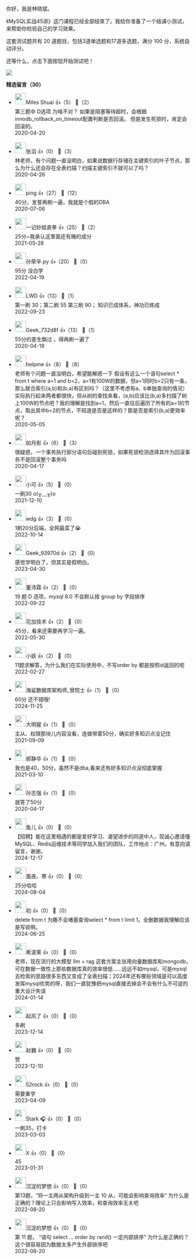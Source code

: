 你好，我是林晓斌。

《MySQL实战45讲》这门课程已经全部结束了。我给你准备了一个结课小测试，来帮助你检验自己的学习效果。

这套测试题共有 20 道题目，包括3道单选题和17道多选题，满分 100 分，系统自动评分。

还等什么，点击下面按钮开始测试吧！

[![](https://static001.geekbang.org/resource/image/28/a4/28d1be62669b4f3cc01c36466bf811a4.png?wh=1142%2A201)](http://time.geekbang.org/quiz/intro?act_id=109&exam_id=232)
<div><strong>精选留言（30）</strong></div><ul>
<li><img src="https://static001.geekbang.org/account/avatar/00/12/d7/5f/428a79e3.jpg" width="30px"><span>Miles Shuai</span> 👍（5） 💬（2）<div>第三题中 D选项 为啥不对？
如果是阻塞等待超时，会根据innodb_rollback_on_timeout配置判断是否回滚。
但是发生死锁时，肯定会回滚的。</div>2020-04-20</li><br/><li><img src="https://static001.geekbang.org/account/avatar/00/14/2e/8c/b261e15a.jpg" width="30px"><span>张滔</span> 👍（0） 💬（3）<div>林老师，有个问题一直没明白，如果说数据行存储在主键索引的叶子节点，那么为什么还会存在全表扫描？扫描主键索引不就可以了吗？</div>2020-04-26</li><br/><li><img src="http://thirdwx.qlogo.cn/mmopen/vi_32/Q0j4TwGTfTJR5k5ThxFPZyew0UKNaq89utnIEQia2CiaxMOvacibGnbuZNpSiaaGTlRLWhmegxagELnIXfNveRxLfw/132" width="30px"><span>ping</span> 👍（27） 💬（12）<div>40分，发誓再刷一遍，我就是个假的DBA</div>2020-07-06</li><br/><li><img src="https://static001.geekbang.org/account/avatar/00/14/fc/18/8e69f7cf.jpg" width="30px"><span>一记妙蛙直拳</span> 👍（25） 💬（2）<div>25分~我承认这里面还有赌的成分</div>2021-05-28</li><br/><li><img src="https://static001.geekbang.org/account/avatar/00/11/0e/2a/e6b443f0.jpg" width="30px"><span>孙荣辛.py</span> 👍（20） 💬（0）<div>95分 没白学</div>2022-04-19</li><br/><li><img src="https://static001.geekbang.org/account/avatar/00/1e/50/b3/9269cd59.jpg" width="30px"><span>LWD</span> 👍（13） 💬（1）<div>第一刷 30；第二刷 55 第三刷 90；
知识已成体系，神功已练成</div>2022-09-23</li><br/><li><img src="" width="30px"><span>Geek_732d8f</span> 👍（13） 💬（1）<div>55分的差生飘过 ，得再刷一遍了</div>2020-04-19</li><br/><li><img src="" width="30px"><span>helpme</span> 👍（8） 💬（8）<div>老师有个问题一直没明白，希望能解惑一下
假设有这么一个语句select * from t where a=1 and b=2，a=1有100W的数据，但a=1同时b=2只有一条，那么联合索引(a,b)和(b,a)有区别吗？（这里不考虑有a、b单独查询的情况）
实际执行起来两者都很快，但从树的查找来看，(a,b)应该比(b,a)多扫描了树上100W的节点吧？我的理解是找到a=1，然后一直往后遍历了所有的a=1的节点，取出其中b=2的节点，不知道是否是这样的？那是否是索引(b,a)更效率呢？
</div>2020-05-05</li><br/><li><img src="https://static001.geekbang.org/account/avatar/00/14/41/5a/6988ac7a.jpg" width="30px"><span>如月影</span> 👍（6） 💬（3）<div>很疑惑，一个事务执行部分语句后碰到死锁，如果死锁检测选择其作为回滚事务不是回滚整个事务吗</div>2020-04-17</li><br/><li><img src="https://static001.geekbang.org/account/avatar/00/0f/5c/8f/551b5624.jpg" width="30px"><span>小可</span> 👍（5） 💬（0）<div>一刷30 o(╥﹏╥)o</div>2021-12-10</li><br/><li><img src="" width="30px"><span>wdg</span> 👍（3） 💬（0）<div>1刷20分后端，全网最菜了😭</div>2022-10-14</li><br/><li><img src="http://thirdwx.qlogo.cn/mmopen/vi_32/Q0j4TwGTfTJcwXucibksEYRSYg6icjibzGa7efcMrCsGec2UwibjTd57icqDz0zzkEEOM2pXVju60dibzcnQKPfRkN9g/132" width="30px"><span>Geek_93970d</span> 👍（2） 💬（0）<div>感觉学明白了，但其实是假明白。</div>2023-04-30</li><br/><li><img src="https://static001.geekbang.org/account/avatar/00/16/48/05/2ef4b9fb.jpg" width="30px"><span>董沛霖</span> 👍（2） 💬（0）<div>19 题 D 选项，mysql 8.0 不会默认按 group by 字段排序</div>2022-09-22</li><br/><li><img src="http://thirdwx.qlogo.cn/mmopen/vi_32/Q1s3tUoYFJfNq06tg7AsibySjRyJJcEsmwEklprrwHqrxYAovsCTTVIJOulxoOhydmWGmJYhDTlspSUIiaATZvtQ/132" width="30px"><span>花加技术</span> 👍（2） 💬（0）<div>45分，看来还需要再学习一遍。</div>2022-05-30</li><br/><li><img src="http://thirdwx.qlogo.cn/mmopen/vi_32/Q0j4TwGTfTJvm1JYIDcS74s4cEYxA1PXMqjortVXEjUKyGQcPvibNJ4EAuksIa6uoHgr6G1yRqAM2KtP3yicKgTA/132" width="30px"><span>小妖</span> 👍（2） 💬（0）<div>11题求解答，为什么我们在实际使用中，不写order by 都是按照id返回的呢</div>2022-02-27</li><br/><li><img src="https://static001.geekbang.org/account/avatar/00/12/8d/0e/1f49ade9.jpg" width="30px"><span>海鲨数据库架构师_曾院士</span> 👍（1） 💬（0）<div>60分 还不错哦!</div>2024-11-25</li><br/><li><img src="https://static001.geekbang.org/account/avatar/00/16/ce/5e/b103d538.jpg" width="30px"><span>大明猩</span> 👍（1） 💬（0）<div>主从、权限那块儿内容没看，连做带蒙50分，确实好多知识点没记住</div>2021-09-09</li><br/><li><img src="https://static001.geekbang.org/account/avatar/00/20/c2/f8/fa471c6c.jpg" width="30px"><span>郝静华</span> 👍（1） 💬（0）<div>我也是40，50分，虽然不是dba,看来还有好多知识点没彻底掌握</div>2021-03-10</li><br/><li><img src="https://static001.geekbang.org/account/avatar/00/14/3b/ad/31193b83.jpg" width="30px"><span>孙志强</span> 👍（1） 💬（0）<div>就答了50分</div>2020-04-17</li><br/><li><img src="https://static001.geekbang.org/account/avatar/00/24/e0/13/6b7333d0.jpg" width="30px"><span>鱼儿</span> 👍（0） 💬（0）<div>【招聘】能在这里相遇的都是爱好学习、渴望进步的同道中人，现诚心邀请懂MySQL、Redis运维技术等同学加入我们的团队，工作地点：广州。有意向请留言，谢谢。</div>2024-12-17</li><br/><li><img src="https://static001.geekbang.org/account/avatar/00/3b/fc/ec/8ddae9f9.jpg" width="30px"><span>風夜、寒</span> 👍（0） 💬（0）<div>25分哈哈</div>2024-08-04</li><br/><li><img src="https://static001.geekbang.org/account/avatar/00/12/1f/d0/660502a4.jpg" width="30px"><span>初</span> 👍（0） 💬（0）<div>delete from t 为撒不会堵塞查询select * from t limit 1。全删数据我理解应该是写锁啊。</div>2024-06-25</li><br/><li><img src="https://static001.geekbang.org/account/avatar/00/2b/0c/1c/07610986.jpg" width="30px"><span>希波莱</span> 👍（0） 💬（0）<div>老师，现在流行的大模型 llm + rag 这套方案主张用向量数据库和mongodb，可在数据一致性上那些数据库真的效率很低……远远不如mysql，可是mysql去检索的思路很多东西又变成了全表扫描；2024年还有哪些领域是可以高度发挥mysql优势的呀，我们一直犹豫把mysql直接去掉会不会有什么不可逆的重大设计失误</div>2024-01-14</li><br/><li><img src="https://static001.geekbang.org/account/avatar/00/10/f2/2e/cb647708.jpg" width="30px"><span>起风了</span> 👍（0） 💬（0）<div>多刷</div>2023-12-14</li><br/><li><img src="" width="30px"><span>赵巍</span> 👍（0） 💬（0）<div>赞</div>2023-12-10</li><br/><li><img src="https://static001.geekbang.org/account/avatar/00/0f/a6/60/0eac2751.jpg" width="30px"><span>52rock</span> 👍（0） 💬（0）<div>需要重学</div>2023-04-09</li><br/><li><img src="https://static001.geekbang.org/account/avatar/00/2b/fe/a3/0d42311e.jpg" width="30px"><span>Stark 🎧</span> 👍（0） 💬（0）<div>一刷35，打卡</div>2023-03-03</li><br/><li><img src="https://static001.geekbang.org/account/avatar/00/18/21/c5/024e1ef1.jpg" width="30px"><span>X</span> 👍（0） 💬（0）<div>45</div>2023-01-31</li><br/><li><img src="https://static001.geekbang.org/account/avatar/00/11/f6/e3/e4bcd69e.jpg" width="30px"><span>沉淀的梦想</span> 👍（0） 💬（0）<div>第13题，“将一主两从架构升级到一主 10 从，可能会影响查询效率“ 为什么是正确的？理论上只会影响写入效率，和查询效率无关吧</div>2022-08-20</li><br/><li><img src="https://static001.geekbang.org/account/avatar/00/11/f6/e3/e4bcd69e.jpg" width="30px"><span>沉淀的梦想</span> 👍（0） 💬（0）<div>第 11 题， “语句 select … order by rand() 一定内部排序” 为什么是正确的？这个很容易因为数据太多产生外部排序吧</div>2022-08-20</li><br/>
</ul>